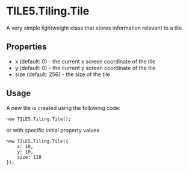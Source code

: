 TILE5.Tiling.Tile
=================

A very simple lightweight class that stores information relevant to a tile.

Properties
----------

- x (default: 0) - the current x screen coordinate of the tile
- y (default: 0) - the current y screen coordinate of the tile
- size (default: 256) - the size of the tile

Usage 
-----

A new tile is created using the following code:

	new TILE5.Tiling.Tile();
	
or with specific initial property values

	new TILE5.Tiling.Tile({
		x: 10,
		y: 10,
		size: 128
	});